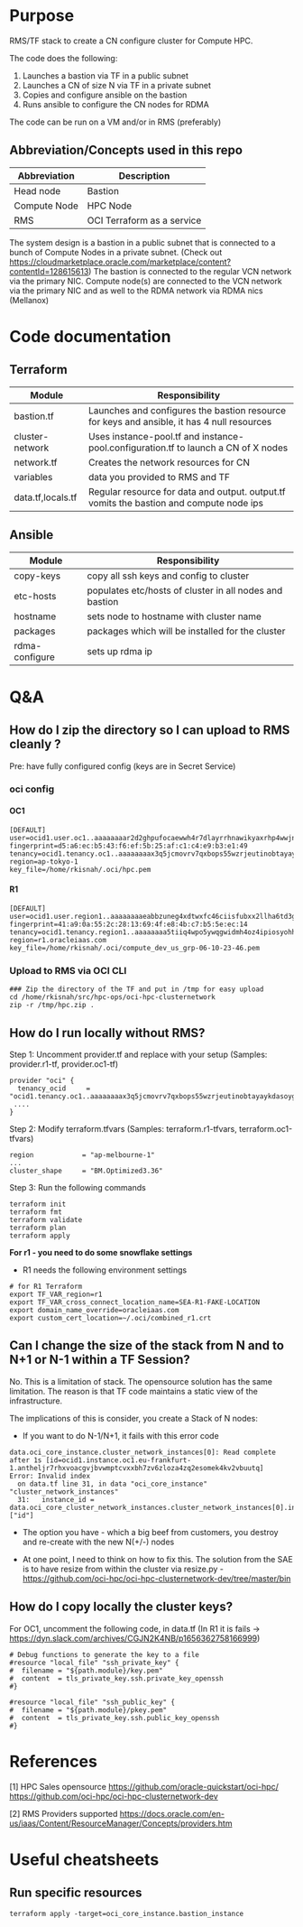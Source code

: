 # Purpose
RMS/TF stack to create a CN configure cluster for Compute HPC. 

The code does the following:
1. Launches a bastion via TF in a public subnet
2. Launches a CN of size N via TF in a private subnet
3. Copies and configure ansible on the bastion
4. Runs ansible to configure the CN nodes for RDMA 

The code can be run on a VM and/or in RMS (preferably)

## Abbreviation/Concepts used in this repo
| Abbreviation | Description                |
|--------------|----------------------------|
| Head node    | Bastion                    | 
| Compute Node | HPC Node                   |
| RMS          | OCI Terraform as a service |

The system design is a bastion in a public subnet that is connected to a bunch of Compute Nodes in a private subnet.
(Check out https://cloudmarketplace.oracle.com/marketplace/content?contentId=128615613)
The bastion is connected to the regular VCN network via the primary NIC. Compute node(s) are connected to the VCN network via the primary NIC 
and as well to the RDMA network via RDMA nics (Mellanox)

# Code documentation
## Terraform 
| Module            | Responsibility                                                                             |
|-------------------|--------------------------------------------------------------------------------------------|
| bastion.tf        | Launches and configures the bastion resource for keys and ansible, it has 4 null resources |
| cluster-network   | Uses instance-pool.tf and instance-pool.configuration.tf to launch a CN of X nodes         |
| network.tf        | Creates the network resources for CN                                                       |
| variables         | data you provided to RMS and TF                                                            |
| data.tf,locals.tf | Regular resource for data and output. output.tf vomits the bastion and compute node ips    |

## Ansible
| Module         | Responsibility                                          |
|----------------|---------------------------------------------------------|
| copy-keys      | copy all ssh keys and config to cluster                 |
| etc-hosts      | populates etc/hosts of cluster in all nodes and bastion |
| hostname       | sets node to hostname with cluster name                 |
| packages       | packages which will be installed for the cluster        |
| rdma-configure | sets up rdma ip                                         |

# Q&A

## How do I zip the directory so I can upload to RMS cleanly ?
Pre: have fully configured config (keys are in Secret Service) 
### oci config 
#### OC1
```
[DEFAULT]
user=ocid1.user.oc1..aaaaaaaar2d2ghpufocaewwh4r7dlayrrhnawikyaxrhp4wwjn4o7kulej2a
fingerprint=d5:a6:ec:b5:43:f6:ef:5b:25:af:c1:c4:e9:b3:e1:49
tenancy=ocid1.tenancy.oc1..aaaaaaaax3q5jcmovrv7qxbops55wzrjeutinobtayaykdasoygtnpko7buq
region=ap-tokyo-1
key_file=/home/rkisnah/.oci/hpc.pem
```

#### R1
```
[DEFAULT]
user=ocid1.user.region1..aaaaaaaaeabbzuneg4xdtwxfc46ciisfubxx2llha6td3g6y6pe64krzbp2a
fingerprint=41:a9:0a:55:2c:28:13:69:4f:e8:4b:c7:b5:5e:ec:14
tenancy=ocid1.tenancy.region1..aaaaaaaa5tiiq4wpo5ywqgwidmh4oz4ipiosyohh3jgvjjswbj4p7cjkkwla
region=r1.oracleiaas.com
key_file=/home/rkisnah/.oci/compute_dev_us_grp-06-10-23-46.pem
```

### Upload to RMS via OCI CLI  
```
### Zip the directory of the TF and put in /tmp for easy upload 
cd /home/rkisnah/src/hpc-ops/oci-hpc-clusternetwork
zip -r /tmp/hpc.zip .
```


## How do I run locally without RMS?
Step 1: Uncomment provider.tf and replace with your setup (Samples: provider.r1-tf, provider.oc1-tf) 
```
provider "oci" {
  tenancy_ocid     = "ocid1.tenancy.oc1..aaaaaaaax3q5jcmovrv7qxbops55wzrjeutinobtayaykdasoygtnpko7buq"
 ....
}

```
Step 2: Modify terraform.tfvars (Samples: terraform.r1-tfvars, terraform.oc1-tfvars)
```
region            = "ap-melbourne-1"
...
cluster_shape     = "BM.Optimized3.36"
```
Step 3: Run the following commands
```
terraform init
terraform fmt 
terraform validate
terraform plan
terraform apply 
```

**For r1 - you need to do some snowflake settings**
- R1 needs the following environment settings
```
# for R1 Terraform 
export TF_VAR_region=r1
export TF_VAR_cross_connect_location_name=SEA-R1-FAKE-LOCATION
export domain_name_override=oracleiaas.com
export custom_cert_location=~/.oci/combined_r1.crt
```


## Can I change the size of the stack from N and to N+1 or N-1 within a TF Session?
No. This is a limitation of stack. The opensource solution has the same limitation. The reason is that TF code maintains a static view of the infrastructure.

The implications of this is consider, you create a Stack of N nodes:
- If you want to do N-1/N+1, it fails with this error code
```
data.oci_core_instance.cluster_network_instances[0]: Read complete after 1s [id=ocid1.instance.oc1.eu-frankfurt-1.antheljr7rhxvoacgvjbvwmptcvxxbh7zv6zloza4zq2esomek4kv2vbuutq]
Error: Invalid index
  on data.tf line 31, in data "oci_core_instance" "cluster_network_instances"
  31:   instance_id = data.oci_core_cluster_network_instances.cluster_network_instances[0].instances[count.index]["id"]
```
- The option you have - which a big beef from customers, you destroy and re-create with the new N(+/-) nodes

- At one point, I need to think on how to fix this. The solution from the SAE is to have resize from within the cluster via resize.py - https://github.com/oci-hpc/oci-hpc-clusternetwork-dev/tree/master/bin 

## How do I copy locally the cluster keys? 

For OC1, uncomment the following code, in data.tf (In R1 it is fails -> https://dyn.slack.com/archives/CGJN2K4NB/p1656362758166999) 
```
# Debug functions to generate the key to a file
#resource "local_file" "ssh_private_key" {
#  filename = "${path.module}/key.pem"
#  content  = tls_private_key.ssh.private_key_openssh
#}

#resource "local_file" "ssh_public_key" {
#  filename = "${path.module}/pkey.pem"
#  content  = tls_private_key.ssh.public_key_openssh
#}

```

# References
[1] HPC Sales opensource https://github.com/oracle-quickstart/oci-hpc/ https://github.com/oci-hpc/oci-hpc-clusternetwork-dev

[2] RMS Providers supported https://docs.oracle.com/en-us/iaas/Content/ResourceManager/Concepts/providers.htm

# Useful cheatsheets
## Run specific resources 
```
terraform apply -target=oci_core_instance.bastion_instance
```
